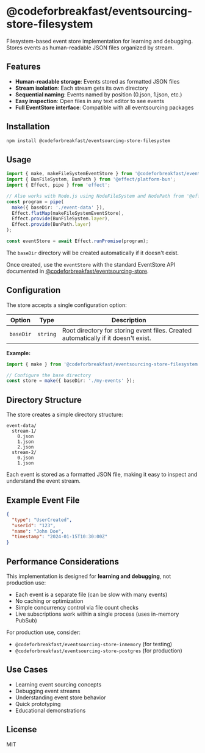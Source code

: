 # @codeforbreakfast/eventsourcing-store-filesystem

Filesystem-based event store implementation for learning and debugging. Stores events as human-readable JSON files organized by stream.

## Features

- **Human-readable storage**: Events stored as formatted JSON files
- **Stream isolation**: Each stream gets its own directory
- **Sequential naming**: Events named by position (0.json, 1.json, etc.)
- **Easy inspection**: Open files in any text editor to see events
- **Full EventStore interface**: Compatible with all eventsourcing packages

## Installation

```bash
npm install @codeforbreakfast/eventsourcing-store-filesystem
```

## Usage

```typescript
import { make, makeFileSystemEventStore } from '@codeforbreakfast/eventsourcing-store-filesystem';
import { BunFileSystem, BunPath } from '@effect/platform-bun';
import { Effect, pipe } from 'effect';

// Also works with Node.js using NodeFileSystem and NodePath from '@effect/platform-node'
const program = pipe(
  make({ baseDir: './event-data' }),
  Effect.flatMap(makeFileSystemEventStore),
  Effect.provide(BunFileSystem.layer),
  Effect.provide(BunPath.layer)
);

const eventStore = await Effect.runPromise(program);
```

The `baseDir` directory will be created automatically if it doesn't exist.

Once created, use the `eventStore` with the standard EventStore API documented in [@codeforbreakfast/eventsourcing-store](../eventsourcing-store).

## Configuration

The store accepts a single configuration option:

| Option    | Type     | Description                                                                        |
| --------- | -------- | ---------------------------------------------------------------------------------- |
| `baseDir` | `string` | Root directory for storing event files. Created automatically if it doesn't exist. |

**Example:**

```typescript
import { make } from '@codeforbreakfast/eventsourcing-store-filesystem';

// Configure the base directory
const store = make({ baseDir: './my-events' });
```

## Directory Structure

The store creates a simple directory structure:

```
event-data/
  stream-1/
    0.json
    1.json
    2.json
  stream-2/
    0.json
    1.json
```

Each event is stored as a formatted JSON file, making it easy to inspect and understand the event stream.

## Example Event File

```json
{
  "type": "UserCreated",
  "userId": "123",
  "name": "John Doe",
  "timestamp": "2024-01-15T10:30:00Z"
}
```

## Performance Considerations

This implementation is designed for **learning and debugging**, not production use:

- Each event is a separate file (can be slow with many events)
- No caching or optimization
- Simple concurrency control via file count checks
- Live subscriptions work within a single process (uses in-memory PubSub)

For production use, consider:

- `@codeforbreakfast/eventsourcing-store-inmemory` (for testing)
- `@codeforbreakfast/eventsourcing-store-postgres` (for production)

## Use Cases

- Learning event sourcing concepts
- Debugging event streams
- Understanding event store behavior
- Quick prototyping
- Educational demonstrations

## License

MIT
